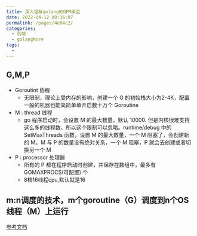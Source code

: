```yaml
---
title: 深入理解golang的GPM模型
date: 2022-04-12 00:36:07
permalink: /pages/4e04c2/
categories:
  - 后端
  - golangMore
tags:
  - 
---
```


## G,M,P
  * Goroutint 协程
    * 无限制，理论上受内存的影响，创建一个 G 的初始栈大小为2-4K，配置一般的机器也能简简单单开启数十万个 Goroutine
  * M : thread 线程
    * go 程序启动时，会设置 M 的最大数量，默认 10000. 但是内核很难支持这么多的线程数，所以这个限制可以忽略。runtime/debug 中的 SetMaxThreads 函数，设置 M 的最大数量，一个 M 阻塞了，会创建新的 M。M 与 P 的数量没有绝对关系，一个 M 阻塞，P 就会去创建或者切换另一个 M
  * P : processor 处理器
    * 所有的 P 都在程序启动时创建，并保存在数组中，最多有 GOMAXPROCS(可配置) 个
    * 8核16线程cpu,默认就是16

## m:n调度的技术，m个goroutine（G）调度到n个OS线程（M）上运行

[参考文档](https://www.modb.pro/db/137582)



